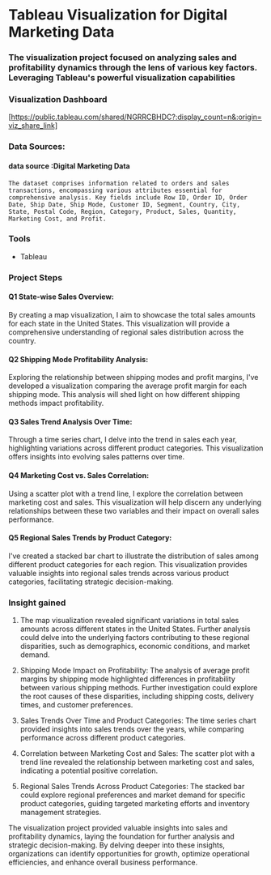 # Tableau Visualization for Digital Marketing Data 
### The visualization project focused on analyzing sales and profitability dynamics through the lens of various key factors. Leveraging Tableau's powerful visualization capabilities

### Visualization Dashboard 
[https://public.tableau.com/shared/NGRRCBHDC?:display_count=n&:origin=viz_share_link]



### Data Sources:
#### data source :Digital Marketing Data 
    The dataset comprises information related to orders and sales transactions, encompassing various attributes essential for comprehensive analysis. Key fields include Row ID, Order ID, Order Date, Ship Date, Ship Mode, Customer ID, Segment, Country, City, State, Postal Code, Region, Category, Product, Sales, Quantity, Marketing Cost, and Profit.


### Tools
- Tableau


### Project Steps
#### Q1 State-wise Sales Overview: 
By creating a map visualization, I aim to showcase the total sales amounts for each state in the United States. This visualization will provide a comprehensive understanding of regional sales distribution across the country.

#### Q2 Shipping Mode Profitability Analysis: 
Exploring the relationship between shipping modes and profit margins, I've developed a visualization comparing the average profit margin for each shipping mode. This analysis will shed light on how different shipping methods impact profitability.

#### Q3 Sales Trend Analysis Over Time: 
Through a time series chart, I delve into the trend in sales each year, highlighting variations across different product categories. This visualization offers insights into evolving sales patterns over time.

#### Q4 Marketing Cost vs. Sales Correlation: 
Using a scatter plot with a trend line, I explore the correlation between marketing cost and sales. This visualization will help discern any underlying relationships between these two variables and their impact on overall sales performance.

#### Q5 Regional Sales Trends by Product Category: 
I've created a stacked bar chart to illustrate the distribution of sales among different product categories for each region. This visualization provides valuable insights into regional sales trends across various product categories, facilitating strategic decision-making.
 


### Insight gained 
1. The map visualization revealed significant variations in total sales amounts across different states in the United States. Further analysis could delve into the underlying factors contributing to these regional disparities, such as demographics, economic conditions, and market demand.

2. Shipping Mode Impact on Profitability: The analysis of average profit margins by shipping mode highlighted differences in profitability between various shipping methods. Further investigation could explore the root causes of these disparities, including shipping costs, delivery times, and customer preferences.

3. Sales Trends Over Time and Product Categories: The time series chart provided insights into sales trends over the years, while comparing performance across different product categories. 

4. Correlation between Marketing Cost and Sales: The scatter plot with a trend line revealed the relationship between marketing cost and sales, indicating a potential positive correlation. 

5. Regional Sales Trends Across Product Categories: The stacked bar could explore regional preferences and market demand for specific product categories, guiding targeted marketing efforts and inventory management strategies.

The visualization project provided valuable insights into sales and profitability dynamics, laying the foundation for further analysis and strategic decision-making. By delving deeper into these insights, organizations can identify opportunities for growth, optimize operational efficiencies, and enhance overall business performance.




